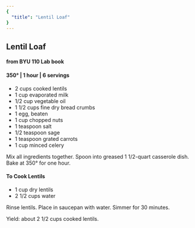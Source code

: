 ```yaml
---
{
  "title": "Lentil Loaf"
}
---
```


## Lentil Loaf
#### from BYU 110 Lab book
#### 350° | 1 hour | 6 servings

- 2 cups cooked lentils
- 1 cup evaporated milk
- 1/2 cup vegetable oil
- 1 1/2 cups fine dry bread crumbs
- 1 egg, beaten
- 1 cup chopped nuts
- 1 teaspoon salt
- 1/2 teaspoon sage
- 1 teaspoon grated carrots
- 1 cup minced celery

Mix all ingredients together. Spoon into greased 1 1/2-quart casserole dish. Bake at 350° for one hour.

#### To Cook Lentils

- 1 cup dry lentils
- 2 1/2 cups water

Rinse lentils. Place in saucepan with water. Simmer for 30 minutes.

Yield: about 2 1/2 cups cooked lentils.
